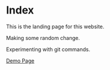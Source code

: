 # Index

This is the landing page for this website.

Making some random change.

Experimenting with git commands.

[Demo Page](https://github.com/dasmohana/test-repo/blob/main/demo.md)
